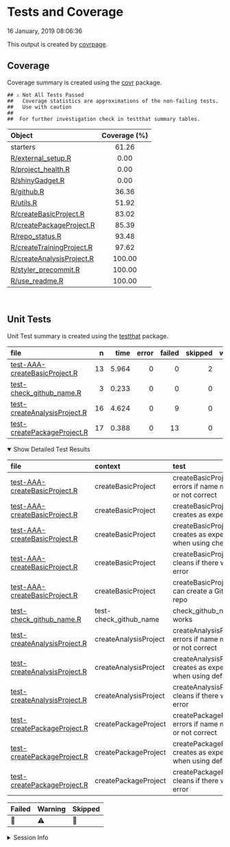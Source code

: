 Tests and Coverage
================
16 January, 2019 08:06:36

This output is created by
[covrpage](https://github.com/metrumresearchgroup/covrpage).

## Coverage

Coverage summary is created using the
[covr](https://github.com/r-lib/covr) package.

    ## ⚠️ Not All Tests Passed
    ##   Coverage statistics are approximations of the non-failing tests.
    ##   Use with caution
    ## 
    ##  For further investigation check in testthat summary tables.

| Object                                                    | Coverage (%) |
| :-------------------------------------------------------- | :----------: |
| starters                                                  |    61.26     |
| [R/external\_setup.R](../R/external_setup.R)              |     0.00     |
| [R/project\_health.R](../R/project_health.R)              |     0.00     |
| [R/shinyGadget.R](../R/shinyGadget.R)                     |     0.00     |
| [R/github.R](../R/github.R)                               |    36.36     |
| [R/utils.R](../R/utils.R)                                 |    51.92     |
| [R/createBasicProject.R](../R/createBasicProject.R)       |    83.02     |
| [R/createPackageProject.R](../R/createPackageProject.R)   |    85.39     |
| [R/repo\_status.R](../R/repo_status.R)                    |    93.48     |
| [R/createTrainingProject.R](../R/createTrainingProject.R) |    97.62     |
| [R/createAnalysisProject.R](../R/createAnalysisProject.R) |    100.00    |
| [R/styler\_precommit.R](../R/styler_precommit.R)          |    100.00    |
| [R/use\_readme.R](../R/use_readme.R)                      |    100.00    |

<br>

## Unit Tests

Unit Test summary is created using the
[testthat](https://github.com/r-lib/testthat)
package.

| file                                                                    |  n |  time | error | failed | skipped | warning | icon |
| :---------------------------------------------------------------------- | -: | ----: | ----: | -----: | ------: | ------: | :--- |
| [test-AAA-createBasicProject.R](testthat/test-AAA-createBasicProject.R) | 13 | 5.964 |     0 |      0 |       2 |       0 | 🔶    |
| [test-check\_github\_name.R](testthat/test-check_github_name.R)         |  3 | 0.233 |     0 |      0 |       0 |       0 |      |
| [test-createAnalysisProject.R](testthat/test-createAnalysisProject.R)   | 16 | 4.624 |     0 |      9 |       0 |       3 | 🛑⚠️  |
| [test-createPackageProject.R](testthat/test-createPackageProject.R)     | 17 | 0.388 |     0 |     13 |       0 |       0 | 🛑    |

<details open>

<summary> Show Detailed Test Results
</summary>

| file                                                                            | context                  | test                                                            | status  |  n |  time | icon |
| :------------------------------------------------------------------------------ | :----------------------- | :-------------------------------------------------------------- | :------ | -: | ----: | :--- |
| [test-AAA-createBasicProject.R](testthat/test-AAA-createBasicProject.R#L12_L17) | createBasicProject       | createBasicProject() errors if name missing or not correct      | PASS    |  3 | 0.038 |      |
| [test-AAA-createBasicProject.R](testthat/test-AAA-createBasicProject.R#L45_L48) | createBasicProject       | createBasicProject() creates as expected                        | PASS    |  7 | 5.819 |      |
| [test-AAA-createBasicProject.R](testthat/test-AAA-createBasicProject.R#L61)     | createBasicProject       | createBasicProject() creates as expected when using checkpoint  | SKIPPED |  1 | 0.001 | 🔶    |
| [test-AAA-createBasicProject.R](testthat/test-AAA-createBasicProject.R#L83_L90) | createBasicProject       | createBasicProject() cleans if there was an error               | PASS    |  1 | 0.013 |      |
| [test-AAA-createBasicProject.R](testthat/test-AAA-createBasicProject.R#L96)     | createBasicProject       | createBasicProject() can create a GitHub repo                   | SKIPPED |  1 | 0.093 | 🔶    |
| [test-check\_github\_name.R](testthat/test-check_github_name.R#L4)              | test-check\_github\_name | check\_github\_name works                                       | PASS    |  3 | 0.233 |      |
| [test-createAnalysisProject.R](testthat/test-createAnalysisProject.R#L12_L17)   | createAnalysisProject    | createAnalysisProject() errors if name missing or not correct   | PASS    |  3 | 0.005 |      |
| [test-createAnalysisProject.R](testthat/test-createAnalysisProject.R#L38_L41)   | createAnalysisProject    | createAnalysisProject() creates as expected when using defaults | WARNING | 12 | 4.612 | ⚠️   |
| [test-createAnalysisProject.R](testthat/test-createAnalysisProject.R#L59_L69)   | createAnalysisProject    | createAnalysisProject() cleans if there was an error            | PASS    |  1 | 0.007 |      |
| [test-createPackageProject.R](testthat/test-createPackageProject.R#L22_L27)     | createPackageProject     | createPackageProject() errors if name missing or not correct    | PASS    |  3 | 0.005 |      |
| [test-createPackageProject.R](testthat/test-createPackageProject.R#L52_L55)     | createPackageProject     | createPackageProject() creates as expected when using defaults  | FAILED  | 13 | 0.377 | 🛑    |
| [test-createPackageProject.R](testthat/test-createPackageProject.R#L76_L83)     | createPackageProject     | createPackageProject() cleans if there was an error             | PASS    |  1 | 0.006 |      |

| Failed | Warning | Skipped |
| :----- | :------ | :------ |
| 🛑      | ⚠️      | 🔶       |

</details>

<details>

<summary> Session Info
</summary>

| Field    | Value                         |                                                                                                                                                                                                                           |
| :------- | :---------------------------- | ------------------------------------------------------------------------------------------------------------------------------------------------------------------------------------------------------------------------- |
| Version  | R version 3.5.2 (2017-01-27)  |                                                                                                                                                                                                                           |
| Platform | x86\_64-pc-linux-gnu (64-bit) | <a href="https://travis-ci.org/lockedata/starters/jobs/480257417" target="_blank"><span title="Built on Travis">![](https://github.com/metrumresearchgroup/covrpage/blob/master/inst/logo/travis.png?raw=true)</span></a> |
| Running  | Ubuntu 14.04.5 LTS            |                                                                                                                                                                                                                           |
| Language | en\_US                        |                                                                                                                                                                                                                           |
| Timezone | UTC                           |                                                                                                                                                                                                                           |

| Package  | Version |
| :------- | :------ |
| testthat | 2.0.1   |
| covr     | 3.2.1   |
| covrpage | 0.0.69  |

</details>

<!--- Final Status : error/failed --->
